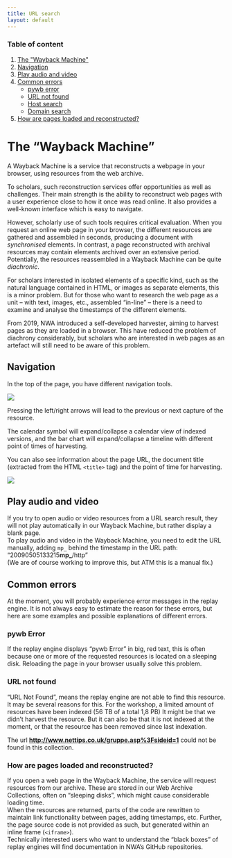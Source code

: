 ```yaml
---
title: URL search
layout: default
---
```


### Table of content
1. [The "Wayback Machine"](#the-wayback-machine)
2. [Navigation](#navigation)
3. [Play audio and video](#play-audio-and-video)
4. [Common errors](#common-error)
    - [pywb error](#"pyw)
    - [URL not found](#url)
    - [Host search](#host-search)
    - [Domain search](#domain-search)
5. [How are pages loaded and reconstructed?](#how-are-pages-loaded-and-reconstructed)


# The “Wayback Machine”
A Wayback Machine is a service that reconstructs a webpage in your browser, using resources from the web archive.  

To scholars, such reconstruction services offer opportunities as well as challenges. Their main strength is the ability to reconstruct web pages with a user experience close to how it once was read online. It also provides a well-known interface which is easy to navigate.  

However, scholarly use of such tools requires critical evaluation. When you request an online web page in your browser, the different resources are gathered and assembled in seconds, producing a document with *synchronised* elements. In contrast, a page reconstructed with archival resources may contain elements archived over an extensive period. Potentially, the resources reassembled in a Wayback Machine can be quite *diachronic*.  

For scholars interested in isolated elements of a specific kind, such as the natural language contained in HTML, or images as separate elements, this is a minor problem. But for those who want to research the web page as a unit – with text, images, etc., assembled “in-line” – there is a need to examine and analyse the timestamps of the different elements.  

From 2019, NWA introduced a self-developed harvester, aiming to harvest pages as they are loaded in a browser. This have reduced the problem of diachrony considerably, but scholars who are interested in web pages as an artefact will still need to be aware of this problem.  

## Navigation
In the top of the page, you have different navigation tools.  

![](img/navbar.png)

Pressing the left/right arrows will lead to the previous or next capture of the resource.  

The calendar symbol will expand/collapse a calendar view of indexed versions, and the bar chart will expand/collapse a timeline with different point of times of harvesting.  

You can also see information about the page URL, the document title (extracted from the HTML `<title>` tag) and the point of time for harvesting.  

![](img/capture-info.png)

## Play audio and video
If you try to open audio or video resources from a URL search result, they will not play automatically in our Wayback Machine, but rather display a blank page.  
To play audio and video in the Wayback Machine, you need to edit the URL manually, adding 
`mp_`  behind the timestamp in the URL path: “20090505133215**mp_**/http”  
(We are of course working to improve this, but ATM this is a manual fix.)


##	Common errors
At the moment, you will probably experience error messages in the replay engine. It is not always easy to estimate the reason for these errors, but here are some examples and possible explanations of different errors.  

### pywb Error 
If the replay engine displays “pywb Error” in big, red text, this is often because one or more of the requested resources is located on a sleeping disk. Reloading the page in your browser usually solve this problem.  

### URL not found 
“URL Not Found”, means the replay engine are not able to find this resource. It may be several reasons for this. For the workshop, a limited amount of resources have been indexed (56 TB of a total 1,8 PB) It might be that we didn’t harvest the resource. But it can also be that it is not indexed at the moment, or that the resource has been removed since last indexation.  

The url **http://www.nettips.co.uk/gruppe.asp%3Fsideid=1** could not be found in this collection.  

### How are pages loaded and reconstructed?
If you open a web page in the Wayback Machine, the service will request resources from our archive. These are stored in our Web Archive Collections, often on “sleeping disks”, which might cause considerable loading time.  
When the resources are returned, parts of the code are rewritten to maintain link functionality between pages, adding timestamps, etc. Further, the page source code is not provided as such, but generated within an inline frame (`<iframe>`).  
Technically interested users who want to understand the “black boxes” of replay engines will find documentation in NWA’s GitHub repositories.
